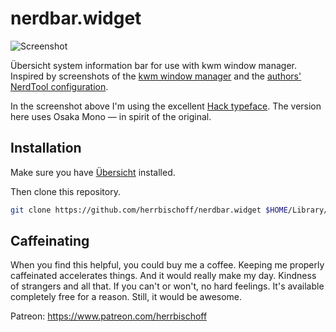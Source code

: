 # nerdbar.widget

![Screenshot](screenshot.png)

Übersicht system information bar for use with kwm window manager. Inspired by screenshots of the [kwm window manager](https://github.com/koekeishiya/kwm) and the [authors' NerdTool configuration](https://github.com/koekeishiya/kwm/issues/8#issuecomment-166608067).

In the screenshot above I'm using the excellent [Hack typeface](https://github.com/chrissimpkins/hack). The version here uses Osaka Mono — in spirit of the original.

## Installation

Make sure you have [Übersicht](http://tracesof.net/uebersicht/) installed.

Then clone this repository.

```bash
git clone https://github.com/herrbischoff/nerdbar.widget $HOME/Library/Application\ Support/Übersicht/widgets/nerdbar.widget
```

## Caffeinating

When you find this helpful, you could buy me a coffee. Keeping me properly caffeinated accelerates things. And it would really make my day. Kindness of strangers and all that. If you can't or won't, no hard feelings. It's available completely free for a reason. Still, it would be awesome.

Patreon: https://www.patreon.com/herrbischoff
